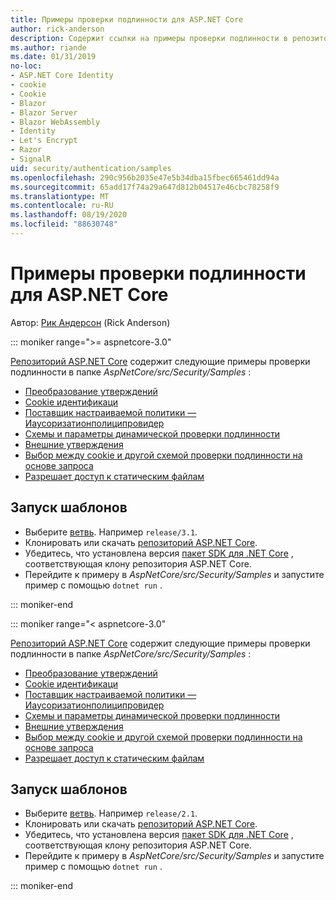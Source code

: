 ```yaml
---
title: Примеры проверки подлинности для ASP.NET Core
author: rick-anderson
description: Содержит ссылки на примеры проверки подлинности в репозитории ASP.NET Core.
ms.author: riande
ms.date: 01/31/2019
no-loc:
- ASP.NET Core Identity
- cookie
- Cookie
- Blazor
- Blazor Server
- Blazor WebAssembly
- Identity
- Let's Encrypt
- Razor
- SignalR
uid: security/authentication/samples
ms.openlocfilehash: 290c956b2035e47e5b34dba15fbec665461dd94a
ms.sourcegitcommit: 65add17f74a29a647d812b04517e46cbc78258f9
ms.translationtype: MT
ms.contentlocale: ru-RU
ms.lasthandoff: 08/19/2020
ms.locfileid: "88630748"
---
```

# <a name="authentication-samples-for-aspnet-core"></a>Примеры проверки подлинности для ASP.NET Core

Автор: [Рик Андерсон](https://twitter.com/RickAndMSFT) (Rick Anderson)

::: moniker range=">= aspnetcore-3.0"

[Репозиторий ASP.NET Core](https://github.com/dotnet/AspNetCore) содержит следующие примеры проверки подлинности в папке *AspNetCore/src/Security/Samples* :

* [Преобразование утверждений](https://github.com/dotnet/AspNetCore/tree/release/3.1/src/Security/samples/ClaimsTransformation)
* [Cookie идентификаци](https://github.com/dotnet/AspNetCore/tree/release/3.1/src/Security/samples/Cookies)
* [Поставщик настраиваемой политики — Иаусоризатионполиципровидер](https://github.com/dotnet/AspNetCore/tree/release/3.1/src/Security/samples/CustomPolicyProvider)
* [Схемы и параметры динамической проверки подлинности](https://github.com/dotnet/AspNetCore/tree/release/3.1/src/Security/samples/DynamicSchemes)
* [Внешние утверждения](https://github.com/dotnet/AspNetCore/tree/release/3.1/src/Security/samples/Identity.ExternalClaims)
* [Выбор между cookie и другой схемой проверки подлинности на основе запроса](https://github.com/dotnet/AspNetCore/tree/release/3.1/src/Security/samples/PathSchemeSelection)
* [Разрешает доступ к статическим файлам](https://github.com/dotnet/AspNetCore/tree/release/3.1/src/Security/samples/StaticFilesAuth)

## <a name="run-the-samples"></a>Запуск шаблонов

* Выберите [ветвь](https://github.com/dotnet/AspNetCore). Например `release/3.1`.
* Клонировать или скачать [репозиторий ASP.NET Core](https://github.com/dotnet/AspNetCore).
* Убедитесь, что установлена версия [пакет SDK для .NET Core](https://dotnet.microsoft.com/download/dotnet-core) , соответствующая клону репозитория ASP.NET Core.
* Перейдите к примеру в *AspNetCore/src/Security/Samples* и запустите пример с помощью `dotnet run` .

::: moniker-end

::: moniker range="< aspnetcore-3.0"

[Репозиторий ASP.NET Core](https://github.com/dotnet/AspNetCore) содержит следующие примеры проверки подлинности в папке *AspNetCore/src/Security/Samples* :

* [Преобразование утверждений](https://github.com/dotnet/AspNetCore/tree/release/2.1/src/Security/samples/ClaimsTransformation)
* [Cookie идентификаци](https://github.com/dotnet/AspNetCore/tree/release/2.1/src/Security/samples/Cookies)
* [Поставщик настраиваемой политики — Иаусоризатионполиципровидер](https://github.com/dotnet/AspNetCore/tree/2.1.3/src/Security/samples/CustomPolicyProvider)
* [Схемы и параметры динамической проверки подлинности](https://github.com/dotnet/AspNetCore/tree/release/2.1/src/Security/samples/DynamicSchemes)
* [Внешние утверждения](https://github.com/dotnet/AspNetCore/tree/release/2.1/src/Security/samples/Identity.ExternalClaims)
* [Выбор между cookie и другой схемой проверки подлинности на основе запроса](https://github.com/dotnet/AspNetCore/tree/release/2.1/src/Security/samples/PathSchemeSelection)
* [Разрешает доступ к статическим файлам](https://github.com/dotnet/AspNetCore/tree/2.1.3/src/Security/samples/StaticFilesAuth)

## <a name="run-the-samples"></a>Запуск шаблонов

* Выберите [ветвь](https://github.com/dotnet/AspNetCore). Например `release/2.1`.
* Клонировать или скачать [репозиторий ASP.NET Core](https://github.com/dotnet/AspNetCore).
* Убедитесь, что установлена версия [пакет SDK для .NET Core](https://dotnet.microsoft.com/download/dotnet-core) , соответствующая клону репозитория ASP.NET Core.
* Перейдите к примеру в *AspNetCore/src/Security/Samples* и запустите пример с помощью `dotnet run` .

::: moniker-end
